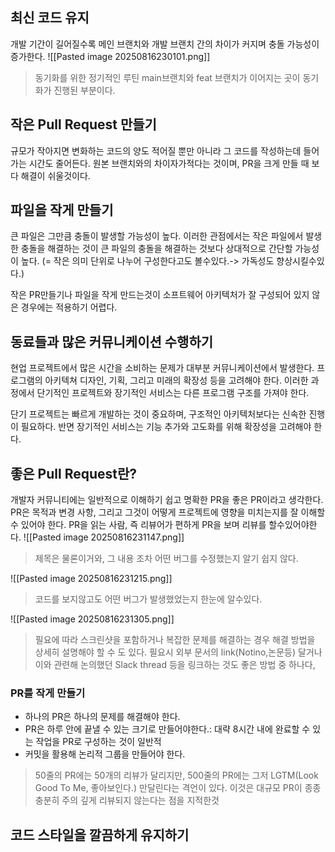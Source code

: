 ## 최신 코드 유지
개발 기간이 길어질수록 메인 브랜치와 개발 브랜치 간의 차이가 커지며 충돌 가능성이 증가한다.
![[Pasted image 20250816230101.png]]
> 동기화를 위한 정기적인 루틴 main브랜치와 feat 브랜치가 이어지는 곳이 동기화가 진행된 부분이다.

## 작은 Pull Request 만들기
규모가 작아지면 변화하는 코드의 양도 적어질 뿐만 아니라 그 코드를 작성하는데 들어가는 시간도 줄어든다. 원본 브랜치와의 차이자가적다는 것이며, PR을 크게 만들 때 보다 해결이 쉬울것이다.

## 파일을 작게 만들기
큰 파일은 그만큼 충돌이 발생할 가능성이 높다. 이러한 관점에서는 작은 파일에서 발생한 충돌을 해결하는 것이 큰 파일의 충돌을 해결하는 것보다 상대적으로 간단할 가능성이 높다.
(= 작은 의미 단위로 나누어 구성한다고도 볼수있다.-> 가독성도 향상시킬수있다.)

작은 PR만들기나 파일을 작게 만드는것이 소프트웨어 아키텍처가 잘 구성되어 있지 않은 경우에는 적용하기 어렵다.

## 동료들과 많은 커뮤니케이션 수행하기
현업 프로젝트에서 많은 시간을 소비하는 문제가 대부분 커뮤니케이션에서 발생한다.
프로그램의 아키텍쳐 디자인, 기획, 그리고 미래의 확장성 등을 고려해야 한다. 이러한 과정에서 단기적인 프로젝트와 장기적인 서비스는 다른 프로그램 구조를 가져야 한다.

단기 프로젝트는 빠르게 개발하는 것이 중요하며, 구조적인 아키텍처보다는 신속한 진행이 필요하다. 반면 장기적인 서비스는 기능 추가와 고도화를 위해 확장성을 고려해야 한다.

## 좋은 Pull Request란?
개발자 커뮤니티에는 일반적으로 이해하기 쉽고 명확한 PR을 좋은 PR이라고 생각한다. PR은 목적과 변경 사항, 그리고 그것이 어떻게 프로젝트에 영향을 미치는지를 잘 이해할 수 있어야 한다. PR을 읽는 사람, 즉 리뷰어가 편하게 PR을 보며 리뷰를 할수있어야한다.
![[Pasted image 20250816231147.png]]
> 제목은 물론이거와, 그 내용 조차 어떤 버그를 수정했는지 알기 쉽지 않다.

![[Pasted image 20250816231215.png]]
> 코드를 보지않고도 어떤 버그가 발생했었는지 한눈에 알수있다.

![[Pasted image 20250816231305.png]]
> 필요에 따라 스크린샷을 포함하거나 복잡한 문제를 해결하는 경우 해결 방법을 상세히 설명해야 할 수 도 있다. 필요시 외부 문서의 link(Notino,논문등) 달거나 이와 관련해 논의했던 Slack thread 등을 링크하는 것도 좋은 방법 중 하나다,


### **PR를 작게 만들기**
- 하나의 PR은 하나의 문제를 해결해야 한다.
- PR은 하루 안에 끝낼 수 있는 크기로 만들어야한다.: 대략 8시간 내에 완료할 수 있는 작업을 PR로 구성하는 것이 일반적
- 커밋을 활용해 논리적 그룹을 만들어야 한다.

> 50줄의  PR에는 50개의 리뷰가 달리지만, 500줄의 PR에는 그저 LGTM(Look Good To Me, 좋아보인다.) 만달린다는 격언이 있다. 이것은 대규모 PR이 종종 충분히 주의 깊게 리뷰되지 않는다는 점을 지적한것

## 코드 스타일을 깔끔하게 유지하기
